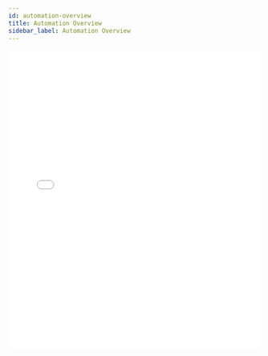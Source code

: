```yaml
---
id: automation-overview
title: Automation Overview
sidebar_label: Automation Overview
---
```


<iframe src="//fast.wistia.net/embed/iframe/6kme345pz0?videoFoam=true"
allowtransparency="true" frameBorder="0" scrolling="no" className="wistia_embed"
name="wistia_embed" allowFullScreen  width="100%" height="600"></iframe>
<script src="//fast.wistia.net/assets/external/iframe-api-v1.js"></script>
<br/>